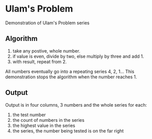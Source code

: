 # Ulam's Problem
Demonstration of Ulam's Problem series

## Algorithm

1. take any postive, whole number.
2. if value is even, divide by two, else multiply by three and add 1.
3. with result, repeat from 2.

All numbers eventually go into a repeating series 4, 2, 1... This demonstration stops the algorithm when the number reaches 1. 

## Output 

Output is in four columns, 3 numbers and the whole series for each:

1. the test number
2. the count of numbers in the series
3. the highest value in the series
4. the series, the number being tested is on the far right 

